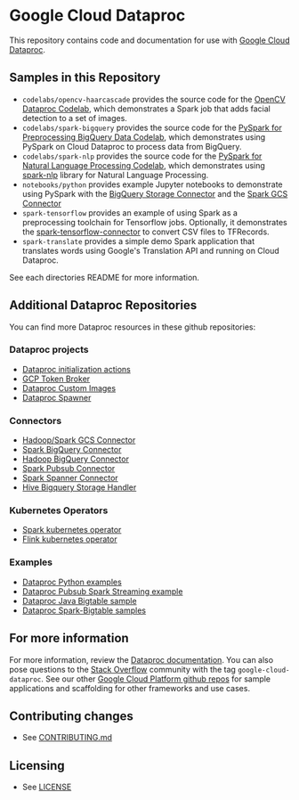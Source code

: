 # Google Cloud Dataproc

This repository contains code and documentation for use with
[Google Cloud Dataproc](https://cloud.google.com/dataproc/).

## Samples in this Repository
 * `codelabs/opencv-haarcascade` provides the source code for the [OpenCV Dataproc Codelab](https://codelabs.developers.google.com/codelabs/cloud-dataproc-opencv/index.html), which demonstrates a Spark job that adds facial detection to a set of images. 
* `codelabs/spark-bigquery` provides the source code for the [PySpark for Preprocessing BigQuery Data  Codelab](https://codelabs.developers.google.com/codelabs/pyspark-bigquery/index.html), which demonstrates using PySpark on Cloud Dataproc to process data from BigQuery.
* `codelabs/spark-nlp` provides the source code for the [PySpark for Natural Language Processing Codelab](https://codelabs.developers.google.com/codelabs/spark-nlp/index.html), which demonstrates using [spark-nlp](https://github.com/JohnSnowLabs/spark-nlp) library for Natural Language Processing.
* `notebooks/python` provides example Jupyter notebooks to demonstrate using PySpark with the [BigQuery Storage Connector](https://github.com/GoogleCloudPlatform/spark-bigquery-connector) and the [Spark GCS Connector](https://github.com/GoogleCloudPlatform/bigdata-interop/tree/master/gcs)
 * `spark-tensorflow` provides an example of using Spark as a preprocessing toolchain for Tensorflow jobs. Optionally,
 it demonstrates the [spark-tensorflow-connector](https://github.com/tensorflow/ecosystem/tree/master/spark/spark-tensorflow-connector) to convert CSV files to TFRecords.
 * `spark-translate` provides a simple demo Spark application that translates words using Google's Translation API and running on Cloud Dataproc.

See each directories README for more information.


## Additional Dataproc Repositories

You can find more Dataproc resources in these github repositories:

### Dataproc projects
* [Dataproc initialization
  actions](https://github.com/GoogleCloudPlatform/dataproc-initialization-actions)
* [GCP Token Broker](https://github.com/GoogleCloudPlatform/gcp-token-broker)
* [Dataproc Custom Images](https://github.com/GoogleCloudPlatform/dataproc-custom-images)
* [Dataproc Spawner](https://github.com/GoogleCloudPlatform/dataprocspawner)

### Connectors
* [Hadoop/Spark GCS Connector](https://github.com/GoogleCloudPlatform/bigdata-interop/tree/master/gcs)
* [Spark BigQuery Connector](https://github.com/GoogleCloudPlatform/spark-bigquery-connector)
* [Hadoop BigQuery Connector](https://github.com/GoogleCloudPlatform/bigdata-interop/tree/master/bigquery)
* [Spark Pubsub Connector](https://github.com/GoogleCloudPlatform/bigdata-interop/tree/master/pubsub)
* [Spark Spanner Connector](https://github.com/GoogleCloudPlatform/cloud-spanner-spark-connector)
* [Hive Bigquery Storage Handler](https://github.com/GoogleCloudPlatform/hive-bigquery-storage-handler)

### Kubernetes Operators
* [Spark kubernetes operator](https://github.com/GoogleCloudPlatform/spark-on-k8s-operator)
* [Flink kubernetes operator](https://github.com/GoogleCloudPlatform/flink-on-k8s-operator)

### Examples
* [Dataproc Python
  examples](https://github.com/GoogleCloudPlatform/python-docs-samples/tree/master/dataproc)
* [Dataproc Pubsub Spark Streaming example](https://github.com/GoogleCloudPlatform/dataproc-pubsub-spark-streaming)
* [Dataproc Java Bigtable sample](https://github.com/GoogleCloudPlatform/cloud-bigtable-examples/tree/master/java/dataproc-wordcount)
* [Dataproc Spark-Bigtable samples](https://github.com/GoogleCloudPlatform/cloud-bigtable-examples/tree/master/scala)

## For more information
For more information, review the [Dataproc
documentation](https://cloud.google.com/dataproc/docs/). You can also
pose questions to the [Stack
Overflow](http://stackoverflow.com/questions/tagged/google-cloud-dataproc) community
with the tag `google-cloud-dataproc`.
See our other [Google Cloud Platform github
repos](https://github.com/GoogleCloudPlatform) for sample applications and
scaffolding for other frameworks and use cases.

## Contributing changes

* See [CONTRIBUTING.md](CONTRIBUTING.md)

## Licensing

* See [LICENSE](LICENSE)
